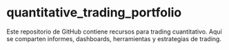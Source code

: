 # quantitative_trading_portfolio
Este repositorio de GitHub contiene recursos para trading cuantitativo. Aquí se comparten informes, dashboards, herramientas y estrategias de trading.
